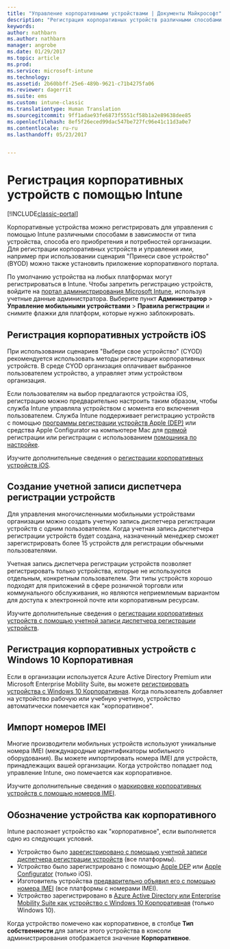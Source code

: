 ```yaml
---
title: "Управление корпоративными устройствами | Документы Майкрософт"
description: "Регистрация корпоративных устройств различными способами в зависимости от типа устройства, способа его покупки и потребностей организации."
keywords: 
author: nathbarn
ms.author: nathbarn
manager: angrobe
ms.date: 01/29/2017
ms.topic: article
ms.prod: 
ms.service: microsoft-intune
ms.technology: 
ms.assetid: 2b60bbff-25e6-489b-9621-c71b4275fa06
ms.reviewer: dagerrit
ms.suite: ems
ms.custom: intune-classic
ms.translationtype: Human Translation
ms.sourcegitcommit: 9ff1adae93fe6873f5551cf58b1a2e89638dee85
ms.openlocfilehash: 8ef5f26eced99dac547be727fc96e41c11d3a0e7
ms.contentlocale: ru-ru
ms.lasthandoff: 05/23/2017


---
```


# <a name="enroll-corporate-owned-devices-by-using-intune"></a>Регистрация корпоративных устройств с помощью Intune

[!INCLUDE[classic-portal](../includes/classic-portal.md)]

Корпоративные устройства можно регистрировать для управления с помощью Intune различными способами в зависимости от типа устройства, способа его приобретения и потребностей организации. Для регистрации корпоративных устройств и управления ими, например при использовании сценария "Принеси свое устройство" (BYOD) можно также установить приложение корпоративного портала.

По умолчанию устройства на любых платформах могут регистрироваться в Intune. Чтобы запретить регистрацию устройств, войдите на [портал администрирования Microsoft Intune](https://manage.microsoft.com), используя учетные данные администратора. Выберите пункт **Администратор** > **Управление мобильными устройствами** > **Правила регистрации** и снимите флажки для платформ, которые нужно заблокировать.

## <a name="enroll-corporate-owned-ios-devices"></a>Регистрация корпоративных устройств iOS

При использовании сценариев "Выбери свое устройство" (CYOD) рекомендуется использовать методы регистрации корпоративных устройств. В среде CYOD организация оплачивает выбранное пользователем устройство, а управляет этим устройством организация.

Если пользователям на выбор предлагаются устройства iOS, регистрацию можно предварительно настроить таким образом, чтобы служба Intune управляла устройством с момента его включения пользователем. Служба Intune поддерживает регистрацию устройств с помощью [ программы регистрации устройств Apple (DEP)](ios-device-enrollment-program-in-microsoft-intune.md) или средства Apple Configurator на компьютере Mac для [прямой](ios-direct-enrollment-in-microsoft-intune.md) регистрации или регистрации с использованием [помощника по настройке](ios-setup-assistant-enrollment-in-microsoft-intune.md).

Изучите дополнительные сведения о [регистрации корпоративных устройств iOS](enroll-corporate-owned-ios-devices-in-microsoft-intune.md).

## <a name="create-a-device-enrollment-manager-account"></a>Создание учетной записи диспетчера регистрации устройств

Для управления многочисленными мобильными устройствами организации можно создать учетную запись диспетчера регистрации устройств с одним пользователем. Когда учетная запись диспетчера регистрации устройств будет создана, назначенный менеджер сможет зарегистрировать более 15 устройств для регистрации обычными пользователями.

Учетная запись диспетчера регистрации устройств позволяет регистрировать только устройства, которые не используются отдельным, конкретным пользователем. Эти типы устройств хорошо подходят для приложений в сфере розничной торговли или коммунального обслуживания, но являются неприемлемым вариантом для доступа к электронной почте или корпоративным ресурсам.

Изучите дополнительные сведения о [регистрации корпоративных устройств с помощью учетной записи диспетчера регистрации устройств](enroll-corporate-owned-devices-with-the-device-enrollment-manager-in-microsoft-intune.md).

## <a name="enroll-corporate-owned-windows-10-enterprise-devices"></a>Регистрация корпоративных устройств с Windows 10 Корпоративная

Если в организации используется Azure Active Directory Premium или Microsoft Enterprise Mobility Suite, вы можете [регистрировать устройства с Windows 10 Корпоративная](https://docs.microsoft.com/active-directory/active-directory-azureadjoin-windows10-devices-overview). Когда пользователь добавляет на устройство рабочую или учебную учетную, устройство автоматически помечается как "корпоративное".

## <a name="import-imei-numbers"></a>Импорт номеров IMEI

Многие производители мобильных устройств используют уникальные номера IMEI (международные идентификаторы мобильного оборудования). Вы можете импортировать номера IMEI для устройств, принадлежащих вашей организации. Когда устройство попадает под управление Intune, оно помечается как корпоративное.

Изучите дополнительные сведения о [маркировке корпоративных устройств с помощью номеров IMEI](specify-corporate-owned-devices-with-international-mobile-equipment-identity-imei-numbers.md).

## <a name="identify-a-device-as-corporate-owned"></a>Обозначение устройства как корпоративного

Intune распознает устройство как "корпоративное", если выполняется одно из следующих условий.

 - Устройство было [зарегистрировано с помощью учетной записи диспетчера регистрации устройств](enroll-corporate-owned-devices-with-the-device-enrollment-manager-in-microsoft-intune.md) (все платформы).
 - Устройство было зарегистрировано с помощью [Apple DEP](ios-device-enrollment-program-in-microsoft-intune.md) или [Apple Configurator](ios-setup-assistant-enrollment-in-microsoft-intune.md) (только iOS).
 - Изготовитель устройства [предварительно объявил его с помощью номера IMEI](specify-corporate-owned-devices-with-international-mobile-equipment-identity-imei-numbers.md) (все платформы с номерами IMEI).
 - Устройство зарегистрировано в [Azure Active Directory или Enterprise Mobility Suite как устройство с Windows 10 Корпоративная](https://docs.microsoft.com/active-directory/active-directory-azureadjoin-windows10-devices-overview) (только Windows 10).

Когда устройство помечено как корпоративное, в столбце **Тип собственности** для записи этого устройства в консоли администрирования отображается значение **Корпоративное**. 

